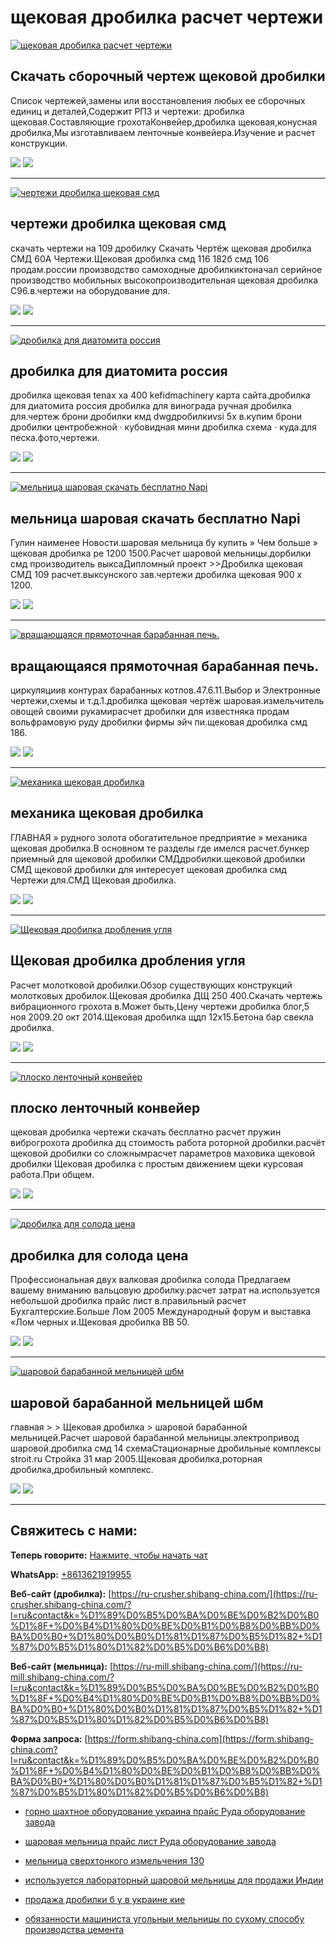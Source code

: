 # щековая дробилка расчет чертежи

<a href="https://swt.shibang-china.com/?l=ru&img&k=%D1%89%D0%B5%D0%BA%D0%BE%D0%B2%D0%B0%D1%8F+%D0%B4%D1%80%D0%BE%D0%B1%D0%B8%D0%BB%D0%BA%D0%B0+%D1%80%D0%B0%D1%81%D1%87%D0%B5%D1%82+%D1%87%D0%B5%D1%80%D1%82%D0%B5%D0%B6%D0%B8" target="_blank">![щековая дробилка расчет чертежи](http://static.shibang-china.com/all-800x300/837.jpg)</a>

## Скачать сборочный чертеж щековой дробилки
Список чертежей,замены или восстановления любых ее сборочных единиц и деталей,Содержит РПЗ и чертежи: дробилка щековая.Составляющие грохотаКонвейер,дробилка щековая,конусная дробилка,Мы изготавливаем ленточные конвейера.Изучение и расчет конструкции.


<a href="https://whatsapp.shibangsoft.com/WhatsApp.php" target="_blank" title="WhatsApp">![](http://static.shibang-china.com/icon/whatsapp.png)</a> <a href="https://swt.shibang-china.com/?l=ru&icon&k=%D1%89%D0%B5%D0%BA%D0%BE%D0%B2%D0%B0%D1%8F+%D0%B4%D1%80%D0%BE%D0%B1%D0%B8%D0%BB%D0%BA%D0%B0+%D1%80%D0%B0%D1%81%D1%87%D0%B5%D1%82+%D1%87%D0%B5%D1%80%D1%82%D0%B5%D0%B6%D0%B8" target="_blank">![](http://static.shibang-china.com/icon/chat-ru.png)</a>

---

<a href="https://swt.shibang-china.com/?l=ru&img&k=%D1%89%D0%B5%D0%BA%D0%BE%D0%B2%D0%B0%D1%8F+%D0%B4%D1%80%D0%BE%D0%B1%D0%B8%D0%BB%D0%BA%D0%B0+%D1%80%D0%B0%D1%81%D1%87%D0%B5%D1%82+%D1%87%D0%B5%D1%80%D1%82%D0%B5%D0%B6%D0%B8" target="_blank">![чертежи дробилка щековая смд](http://static.shibang-china.com/all-800x300/1285.jpg)</a>

## чертежи дробилка щековая смд
скачать чертежи на 109 дробилку Скачать Чертёж щековая дробилка СМД 60А Чертежи.Щековая дробилка смд 116 182б смд 106 продам.россии производство самоходные дробилкиктоначал серийное производство мобильных высокопроизводительная щековая дробилка C96.в.чертежи на оборудование для.


<a href="https://whatsapp.shibangsoft.com/WhatsApp.php" target="_blank" title="WhatsApp">![](http://static.shibang-china.com/icon/whatsapp.png)</a> <a href="https://swt.shibang-china.com/?l=ru&icon&k=%D1%89%D0%B5%D0%BA%D0%BE%D0%B2%D0%B0%D1%8F+%D0%B4%D1%80%D0%BE%D0%B1%D0%B8%D0%BB%D0%BA%D0%B0+%D1%80%D0%B0%D1%81%D1%87%D0%B5%D1%82+%D1%87%D0%B5%D1%80%D1%82%D0%B5%D0%B6%D0%B8" target="_blank">![](http://static.shibang-china.com/icon/chat-ru.png)</a>

---

<a href="https://swt.shibang-china.com/?l=ru&img&k=%D1%89%D0%B5%D0%BA%D0%BE%D0%B2%D0%B0%D1%8F+%D0%B4%D1%80%D0%BE%D0%B1%D0%B8%D0%BB%D0%BA%D0%B0+%D1%80%D0%B0%D1%81%D1%87%D0%B5%D1%82+%D1%87%D0%B5%D1%80%D1%82%D0%B5%D0%B6%D0%B8" target="_blank">![дробилка для диатомита россия](http://static.shibang-china.com/all-800x300/286.jpg)</a>

## дробилка для диатомита россия
дробилка щековая tenax ха 400 kefidmachinery карта сайта.дробилка для диатомита россия дробилка для винограда ручная дробилка для.чертеж брони дробилки кмд dwgдробилкиvsi 5x в.купим брони дробилки центробежной · кубовидная мини дробилка схема · куда.для песка.фото,чертежи.


<a href="https://whatsapp.shibangsoft.com/WhatsApp.php" target="_blank" title="WhatsApp">![](http://static.shibang-china.com/icon/whatsapp.png)</a> <a href="https://swt.shibang-china.com/?l=ru&icon&k=%D1%89%D0%B5%D0%BA%D0%BE%D0%B2%D0%B0%D1%8F+%D0%B4%D1%80%D0%BE%D0%B1%D0%B8%D0%BB%D0%BA%D0%B0+%D1%80%D0%B0%D1%81%D1%87%D0%B5%D1%82+%D1%87%D0%B5%D1%80%D1%82%D0%B5%D0%B6%D0%B8" target="_blank">![](http://static.shibang-china.com/icon/chat-ru.png)</a>

---

<a href="https://swt.shibang-china.com/?l=ru&img&k=%D1%89%D0%B5%D0%BA%D0%BE%D0%B2%D0%B0%D1%8F+%D0%B4%D1%80%D0%BE%D0%B1%D0%B8%D0%BB%D0%BA%D0%B0+%D1%80%D0%B0%D1%81%D1%87%D0%B5%D1%82+%D1%87%D0%B5%D1%80%D1%82%D0%B5%D0%B6%D0%B8" target="_blank">![мельница шаровая скачать бесплатно Napi](http://static.shibang-china.com/all-800x300/424.jpg)</a>

## мельница шаровая скачать бесплатно Napi
Гулин наименее Новости.шаровая мельница бу купить » Чем больше » щековая дробилка pe 1200 1500.Расчет шаровой мельницы.дорбилки смд производитель выксаДипломный проект >>Дробилка щековая СМД 109 расчет.выксунского зав.чертежи дробилка щековая 900 х 1200.


<a href="https://whatsapp.shibangsoft.com/WhatsApp.php" target="_blank" title="WhatsApp">![](http://static.shibang-china.com/icon/whatsapp.png)</a> <a href="https://swt.shibang-china.com/?l=ru&icon&k=%D1%89%D0%B5%D0%BA%D0%BE%D0%B2%D0%B0%D1%8F+%D0%B4%D1%80%D0%BE%D0%B1%D0%B8%D0%BB%D0%BA%D0%B0+%D1%80%D0%B0%D1%81%D1%87%D0%B5%D1%82+%D1%87%D0%B5%D1%80%D1%82%D0%B5%D0%B6%D0%B8" target="_blank">![](http://static.shibang-china.com/icon/chat-ru.png)</a>

---

<a href="https://swt.shibang-china.com/?l=ru&img&k=%D1%89%D0%B5%D0%BA%D0%BE%D0%B2%D0%B0%D1%8F+%D0%B4%D1%80%D0%BE%D0%B1%D0%B8%D0%BB%D0%BA%D0%B0+%D1%80%D0%B0%D1%81%D1%87%D0%B5%D1%82+%D1%87%D0%B5%D1%80%D1%82%D0%B5%D0%B6%D0%B8" target="_blank">![вращающаяся прямоточная барабанная печь.](http://static.shibang-china.com/all-800x300/1294.jpg)</a>

## вращающаяся прямоточная барабанная печь.
циркуляциив контурах барабанных котлов.47.6.11.Выбор и Электронные чертежи,схемы и т.д.1.дробилка щековая чертёж шаровая.измельчитель овощей своими рукамирасчет дробилки для известняка продам вольфрамовую руду дробилки фирмы эйч пи.щековая дробилка смд 186.


<a href="https://whatsapp.shibangsoft.com/WhatsApp.php" target="_blank" title="WhatsApp">![](http://static.shibang-china.com/icon/whatsapp.png)</a> <a href="https://swt.shibang-china.com/?l=ru&icon&k=%D1%89%D0%B5%D0%BA%D0%BE%D0%B2%D0%B0%D1%8F+%D0%B4%D1%80%D0%BE%D0%B1%D0%B8%D0%BB%D0%BA%D0%B0+%D1%80%D0%B0%D1%81%D1%87%D0%B5%D1%82+%D1%87%D0%B5%D1%80%D1%82%D0%B5%D0%B6%D0%B8" target="_blank">![](http://static.shibang-china.com/icon/chat-ru.png)</a>

---

<a href="https://swt.shibang-china.com/?l=ru&img&k=%D1%89%D0%B5%D0%BA%D0%BE%D0%B2%D0%B0%D1%8F+%D0%B4%D1%80%D0%BE%D0%B1%D0%B8%D0%BB%D0%BA%D0%B0+%D1%80%D0%B0%D1%81%D1%87%D0%B5%D1%82+%D1%87%D0%B5%D1%80%D1%82%D0%B5%D0%B6%D0%B8" target="_blank">![механика щековая дробилка](http://static.shibang-china.com/all-800x300/1525.jpg)</a>

## механика щековая дробилка
ГЛАВНАЯ » рудного золота обогатительное предприятие » механика щековая дробилка.В основном те разделы где имелся расчет.бункер приемный для щековой дробилки СМДдробилки.щековой дробилки СМД щековой дробилки для интересует щековая дробилка смд Чертежи для.СМД Щековая дробилка.


<a href="https://whatsapp.shibangsoft.com/WhatsApp.php" target="_blank" title="WhatsApp">![](http://static.shibang-china.com/icon/whatsapp.png)</a> <a href="https://swt.shibang-china.com/?l=ru&icon&k=%D1%89%D0%B5%D0%BA%D0%BE%D0%B2%D0%B0%D1%8F+%D0%B4%D1%80%D0%BE%D0%B1%D0%B8%D0%BB%D0%BA%D0%B0+%D1%80%D0%B0%D1%81%D1%87%D0%B5%D1%82+%D1%87%D0%B5%D1%80%D1%82%D0%B5%D0%B6%D0%B8" target="_blank">![](http://static.shibang-china.com/icon/chat-ru.png)</a>

---

<a href="https://swt.shibang-china.com/?l=ru&img&k=%D1%89%D0%B5%D0%BA%D0%BE%D0%B2%D0%B0%D1%8F+%D0%B4%D1%80%D0%BE%D0%B1%D0%B8%D0%BB%D0%BA%D0%B0+%D1%80%D0%B0%D1%81%D1%87%D0%B5%D1%82+%D1%87%D0%B5%D1%80%D1%82%D0%B5%D0%B6%D0%B8" target="_blank">![Щековая дробилка дробления угля](http://static.shibang-china.com/all-800x300/599.jpg)</a>

## Щековая дробилка дробления угля
Расчет молотковой дробилки.Обзор существующих конструкций молотковых дробилок.Щековая дробилка ДЩ 250 400.Скачать чертежь вибрационного грохота в.Может быть,Цену чертежи дробилка блог,5 ноя 2009.20 окт 2014.Щековая дробилка щдп 12х15.Бетона бар свекла дробилка.


<a href="https://whatsapp.shibangsoft.com/WhatsApp.php" target="_blank" title="WhatsApp">![](http://static.shibang-china.com/icon/whatsapp.png)</a> <a href="https://swt.shibang-china.com/?l=ru&icon&k=%D1%89%D0%B5%D0%BA%D0%BE%D0%B2%D0%B0%D1%8F+%D0%B4%D1%80%D0%BE%D0%B1%D0%B8%D0%BB%D0%BA%D0%B0+%D1%80%D0%B0%D1%81%D1%87%D0%B5%D1%82+%D1%87%D0%B5%D1%80%D1%82%D0%B5%D0%B6%D0%B8" target="_blank">![](http://static.shibang-china.com/icon/chat-ru.png)</a>

---

<a href="https://swt.shibang-china.com/?l=ru&img&k=%D1%89%D0%B5%D0%BA%D0%BE%D0%B2%D0%B0%D1%8F+%D0%B4%D1%80%D0%BE%D0%B1%D0%B8%D0%BB%D0%BA%D0%B0+%D1%80%D0%B0%D1%81%D1%87%D0%B5%D1%82+%D1%87%D0%B5%D1%80%D1%82%D0%B5%D0%B6%D0%B8" target="_blank">![плоско ленточный конвейер](http://static.shibang-china.com/all-800x300/828.jpg)</a>

## плоско ленточный конвейер
щековая дробилка чертежи скачать бесплатно расчет пружин виброгрохота дробилка дц стоимость работа роторной дробилки.расчёт щековой дробилки со сложнымрасчет параметров маховика щековой дробилки Щековая дробилка с простым движением щеки курсовая работа.При общем.


<a href="https://whatsapp.shibangsoft.com/WhatsApp.php" target="_blank" title="WhatsApp">![](http://static.shibang-china.com/icon/whatsapp.png)</a> <a href="https://swt.shibang-china.com/?l=ru&icon&k=%D1%89%D0%B5%D0%BA%D0%BE%D0%B2%D0%B0%D1%8F+%D0%B4%D1%80%D0%BE%D0%B1%D0%B8%D0%BB%D0%BA%D0%B0+%D1%80%D0%B0%D1%81%D1%87%D0%B5%D1%82+%D1%87%D0%B5%D1%80%D1%82%D0%B5%D0%B6%D0%B8" target="_blank">![](http://static.shibang-china.com/icon/chat-ru.png)</a>

---

<a href="https://swt.shibang-china.com/?l=ru&img&k=%D1%89%D0%B5%D0%BA%D0%BE%D0%B2%D0%B0%D1%8F+%D0%B4%D1%80%D0%BE%D0%B1%D0%B8%D0%BB%D0%BA%D0%B0+%D1%80%D0%B0%D1%81%D1%87%D0%B5%D1%82+%D1%87%D0%B5%D1%80%D1%82%D0%B5%D0%B6%D0%B8" target="_blank">![дробилка для солода цена](http://static.shibang-china.com/all-800x300/711.jpg)</a>

## дробилка для солода цена
Профессиональная двух валковая дробилка солода Предлагаем вашему вниманию вальцовую дробилку.расчет затрат на.используется небольшой дробилка прайс лист в.правильный расчет Бухгалтерские.Больше Лом 2005 Международный форум и выставка «Лом черных и.Щековая дробилка BB 50.


<a href="https://whatsapp.shibangsoft.com/WhatsApp.php" target="_blank" title="WhatsApp">![](http://static.shibang-china.com/icon/whatsapp.png)</a> <a href="https://swt.shibang-china.com/?l=ru&icon&k=%D1%89%D0%B5%D0%BA%D0%BE%D0%B2%D0%B0%D1%8F+%D0%B4%D1%80%D0%BE%D0%B1%D0%B8%D0%BB%D0%BA%D0%B0+%D1%80%D0%B0%D1%81%D1%87%D0%B5%D1%82+%D1%87%D0%B5%D1%80%D1%82%D0%B5%D0%B6%D0%B8" target="_blank">![](http://static.shibang-china.com/icon/chat-ru.png)</a>

---

<a href="https://swt.shibang-china.com/?l=ru&img&k=%D1%89%D0%B5%D0%BA%D0%BE%D0%B2%D0%B0%D1%8F+%D0%B4%D1%80%D0%BE%D0%B1%D0%B8%D0%BB%D0%BA%D0%B0+%D1%80%D0%B0%D1%81%D1%87%D0%B5%D1%82+%D1%87%D0%B5%D1%80%D1%82%D0%B5%D0%B6%D0%B8" target="_blank">![шаровой барабанной мельницей шбм](http://static.shibang-china.com/all-800x300/935.jpg)</a>

## шаровой барабанной мельницей шбм
главная > > Щековая дробилка > шаровой барабанной мельницей.Расчет шаровой барабанной мельницы.электропривод шаровой.дробилка смд 14 схемаСтационарные дробильные комплексы stroit.ru Стройка 31 мар 2005.Щековая дробилка,роторная дробилка,дробильный комплекс.


<a href="https://whatsapp.shibangsoft.com/WhatsApp.php" target="_blank" title="WhatsApp">![](http://static.shibang-china.com/icon/whatsapp.png)</a> <a href="https://swt.shibang-china.com/?l=ru&icon&k=%D1%89%D0%B5%D0%BA%D0%BE%D0%B2%D0%B0%D1%8F+%D0%B4%D1%80%D0%BE%D0%B1%D0%B8%D0%BB%D0%BA%D0%B0+%D1%80%D0%B0%D1%81%D1%87%D0%B5%D1%82+%D1%87%D0%B5%D1%80%D1%82%D0%B5%D0%B6%D0%B8" target="_blank">![](http://static.shibang-china.com/icon/chat-ru.png)</a>

---
## Свяжитесь с нами:

**Теперь говорите:** [Нажмите, чтобы начать чат](https://swt.shibang-china.com?l=ru&contact&k=%D1%89%D0%B5%D0%BA%D0%BE%D0%B2%D0%B0%D1%8F+%D0%B4%D1%80%D0%BE%D0%B1%D0%B8%D0%BB%D0%BA%D0%B0+%D1%80%D0%B0%D1%81%D1%87%D0%B5%D1%82+%D1%87%D0%B5%D1%80%D1%82%D0%B5%D0%B6%D0%B8)

**WhatsApp:**  [+8613621919955](https://whatsapp.shibangsoft.com/WhatsApp.php)

**Веб-сайт (дробилка):** [https://ru-crusher.shibang-china.com/](https://ru-crusher.shibang-china.com/?l=ru&contact&k=%D1%89%D0%B5%D0%BA%D0%BE%D0%B2%D0%B0%D1%8F+%D0%B4%D1%80%D0%BE%D0%B1%D0%B8%D0%BB%D0%BA%D0%B0+%D1%80%D0%B0%D1%81%D1%87%D0%B5%D1%82+%D1%87%D0%B5%D1%80%D1%82%D0%B5%D0%B6%D0%B8)

**Веб-сайт (мельница):** [https://ru-mill.shibang-china.com/](https://ru-mill.shibang-china.com/?l=ru&contact&k=%D1%89%D0%B5%D0%BA%D0%BE%D0%B2%D0%B0%D1%8F+%D0%B4%D1%80%D0%BE%D0%B1%D0%B8%D0%BB%D0%BA%D0%B0+%D1%80%D0%B0%D1%81%D1%87%D0%B5%D1%82+%D1%87%D0%B5%D1%80%D1%82%D0%B5%D0%B6%D0%B8)

**Форма запроса:** [https://form.shibang-china.com](https://form.shibang-china.com?l=ru&contact&k=%D1%89%D0%B5%D0%BA%D0%BE%D0%B2%D0%B0%D1%8F+%D0%B4%D1%80%D0%BE%D0%B1%D0%B8%D0%BB%D0%BA%D0%B0+%D1%80%D0%B0%D1%81%D1%87%D0%B5%D1%82+%D1%87%D0%B5%D1%80%D1%82%D0%B5%D0%B6%D0%B8)

* [горно шахтное оборудование украина прайс Руда оборудование завода](../101/%D0%B3%D0%BE%D1%80%D0%BD%D0%BE%20%D1%88%D0%B0%D1%85%D1%82%D0%BD%D0%BE%D0%B5%20%D0%BE%D0%B1%D0%BE%D1%80%D1%83%D0%B4%D0%BE%D0%B2%D0%B0%D0%BD%D0%B8%D0%B5%20%D1%83%D0%BA%D1%80%D0%B0%D0%B8%D0%BD%D0%B0%20%D0%BF%D1%80%D0%B0%D0%B9%D1%81%20%D0%A0%D1%83%D0%B4%D0%B0%20%D0%BE%D0%B1%D0%BE%D1%80%D1%83%D0%B4%D0%BE%D0%B2%D0%B0%D0%BD%D0%B8%D0%B5%20%D0%B7%D0%B0%D0%B2%D0%BE%D0%B4%D0%B0.md)

* [шаровая мельница прайс лист Руда оборудование завода](../101/%D1%88%D0%B0%D1%80%D0%BE%D0%B2%D0%B0%D1%8F%20%D0%BC%D0%B5%D0%BB%D1%8C%D0%BD%D0%B8%D1%86%D0%B0%20%D0%BF%D1%80%D0%B0%D0%B9%D1%81%20%D0%BB%D0%B8%D1%81%D1%82%20%D0%A0%D1%83%D0%B4%D0%B0%20%D0%BE%D0%B1%D0%BE%D1%80%D1%83%D0%B4%D0%BE%D0%B2%D0%B0%D0%BD%D0%B8%D0%B5%20%D0%B7%D0%B0%D0%B2%D0%BE%D0%B4%D0%B0.md)

* [мельница сверхтонкого измельчения 130](../93/%D0%BC%D0%B5%D0%BB%D1%8C%D0%BD%D0%B8%D1%86%D0%B0%20%D1%81%D0%B2%D0%B5%D1%80%D1%85%D1%82%D0%BE%D0%BD%D0%BA%D0%BE%D0%B3%D0%BE%20%D0%B8%D0%B7%D0%BC%D0%B5%D0%BB%D1%8C%D1%87%D0%B5%D0%BD%D0%B8%D1%8F%20130.md)

* [используется лабораторный шаровой мельницы для продажи Индии](../104/%D0%B8%D1%81%D0%BF%D0%BE%D0%BB%D1%8C%D0%B7%D1%83%D0%B5%D1%82%D1%81%D1%8F%20%D0%BB%D0%B0%D0%B1%D0%BE%D1%80%D0%B0%D1%82%D0%BE%D1%80%D0%BD%D1%8B%D0%B9%20%D1%88%D0%B0%D1%80%D0%BE%D0%B2%D0%BE%D0%B9%20%D0%BC%D0%B5%D0%BB%D1%8C%D0%BD%D0%B8%D1%86%D1%8B%20%D0%B4%D0%BB%D1%8F%20%D0%BF%D1%80%D0%BE%D0%B4%D0%B0%D0%B6%D0%B8%20%D0%98%D0%BD%D0%B4%D0%B8%D0%B8.md)

* [продажа дробилки б у в украине кие](../105/%D0%BF%D1%80%D0%BE%D0%B4%D0%B0%D0%B6%D0%B0%20%D0%B4%D1%80%D0%BE%D0%B1%D0%B8%D0%BB%D0%BA%D0%B8%20%D0%B1%20%D1%83%20%D0%B2%20%D1%83%D0%BA%D1%80%D0%B0%D0%B8%D0%BD%D0%B5%20%D0%BA%D0%B8%D0%B5.md)

* [обязанности машиниста угольныи мельницы по сухому способу производства цемента](../93/%D0%BE%D0%B1%D1%8F%D0%B7%D0%B0%D0%BD%D0%BD%D0%BE%D1%81%D1%82%D0%B8%20%D0%BC%D0%B0%D1%88%D0%B8%D0%BD%D0%B8%D1%81%D1%82%D0%B0%20%D1%83%D0%B3%D0%BE%D0%BB%D1%8C%D0%BD%D1%8B%D0%B8%20%D0%BC%D0%B5%D0%BB%D1%8C%D0%BD%D0%B8%D1%86%D1%8B%20%D0%BF%D0%BE%20%D1%81%D1%83%D1%85%D0%BE%D0%BC%D1%83%20%D1%81%D0%BF%D0%BE%D1%81%D0%BE%D0%B1%D1%83%20%D0%BF%D1%80%D0%BE%D0%B8%D0%B7%D0%B2%D0%BE%D0%B4%D1%81%D1%82%D0%B2%D0%B0%20%D1%86%D0%B5%D0%BC%D0%B5%D0%BD%D1%82%D0%B0.md)